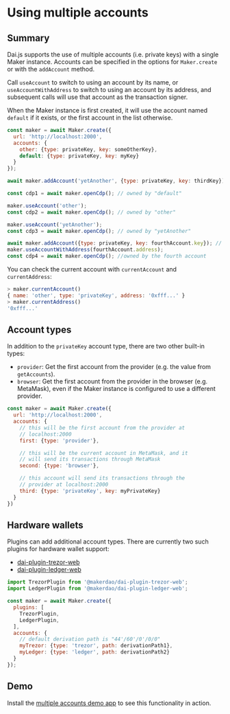 # Using multiple accounts

## Summary

Dai.js supports the use of multiple accounts \(i.e. private keys\) with a single Maker instance. Accounts can be specified in the  options for `Maker.create` or with the `addAccount` method.

Call `useAccount` to switch to using an account by its name, or `useAccountWithAddress` to switch to using an account by its address, and subsequent calls will use that account as the transaction signer.

When the Maker instance is first created, it will use the account named `default` if it exists, or the first account in the list otherwise.

```javascript
const maker = await Maker.create({
  url: 'http://localhost:2000',
  accounts: {
    other: {type: privateKey, key: someOtherKey},
    default: {type: privateKey, key: myKey}
  }
});

await maker.addAccount('yetAnother', {type: privateKey, key: thirdKey});

const cdp1 = await maker.openCdp(); // owned by "default"

maker.useAccount('other');
const cdp2 = await maker.openCdp(); // owned by "other"

maker.useAccount('yetAnother');
const cdp3 = await maker.openCdp(); // owned by "yetAnother"

await maker.addAccount({type: privateKey, key: fourthAccount.key}); // the name argument is optional
maker.useAccountWithAddress(fourthAccount.address);
const cdp4 = await maker.openCdp(); //owned by the fourth account
```

You can check the current account with `currentAccount` and `currentAddress`:

```javascript
> maker.currentAccount()
{ name: 'other', type: 'privateKey', address: '0xfff...' }
> maker.currentAddress()
'0xfff...'
```

## Account types

In addition to the `privateKey` account type, there are two other built-in types:

* `provider`: Get the first account from the provider \(e.g. the value from `getAccounts`\).
* `browser`: Get the first account from the provider in the browser \(e.g. MetaMask\), even if the Maker instance is configured to use a different provider.

```javascript
const maker = await Maker.create({
  url: 'http://localhost:2000',
  accounts: {
    // this will be the first account from the provider at
    // localhost:2000
    first: {type: 'provider'},

    // this will be the current account in MetaMask, and it
    // will send its transactions through MetaMask
    second: {type: 'browser'},

    // this account will send its transactions through the
    // provider at localhost:2000
    third: {type: 'privateKey', key: myPrivateKey}
  }
})
```

## Hardware wallets

Plugins can add additional account types. There are currently two such plugins for hardware wallet support:

* [dai-plugin-trezor-web](https://github.com/makerdao/dai-plugin-trezor-web)
* [dai-plugin-ledger-web](https://github.com/makerdao/dai-plugin-ledger-web)

```javascript
import TrezorPlugin from '@makerdao/dai-plugin-trezor-web';
import LedgerPlugin from '@makerdao/dai-plugin-ledger-web';

const maker = await Maker.create({
  plugins: [
    TrezorPlugin,
    LedgerPlugin,
  ],
  accounts: {
    // default derivation path is "44'/60'/0'/0/0"
    myTrezor: {type: 'trezor', path: derivationPath1},
    myLedger: {type: 'ledger', path: derivationPath2}
  }
});
```

## **Demo**

Install the [multiple accounts demo app](https://github.com/makerdao/integration-examples/tree/master/accounts) to see this functionality in action.

